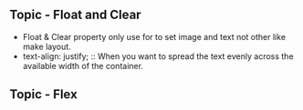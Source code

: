 ## Topic - Float and Clear
 - Float & Clear property only use for to set image and text not other like make layout.
 - text-align: justify; :: When you want to spread the text evenly across the available width of the container.

## Topic - Flex

